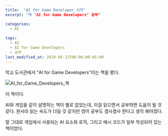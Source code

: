 ```yaml
---
title:  "AI for Game Developer 시작"
excerpt: "책 "AI for Game Developers" 공부"

categories:
  - AI
  
tags:
  - AI 
  - AI for Game Developers
  - 공부
last_modified_at: 2019-04-13T08:06:00-05:00
---
```


학교 도서관에서 "AI for Game Developers"라는 책을 봤다.

![AI_for_Game_Developers_책](https://user-images.githubusercontent.com/41438361/85862194-66a5b980-b7fc-11ea-9505-4b929b9b7fcb.jpg)

이 책이다.

AI와 게임을 같이 설명하는 책이 별로 없었는데, 이걸 읽으면서 공부하면 도움이 될 것 같다.
원서라 읽는 속도가 더딜 것 같지만 영어 공부도 겸사겸사 한다고 생각 해야겠다.

말 그대로 게임에서 사용되는 AI 요소와 로직, 그리고 예시 코드가 일부 작성되어 있는 책이었다.
